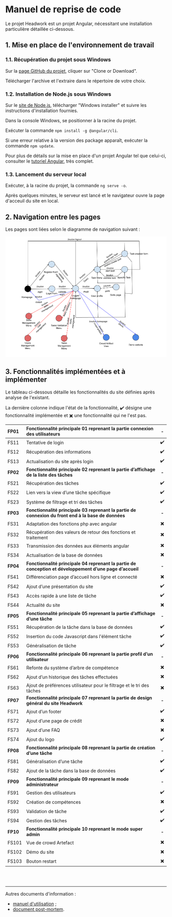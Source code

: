 # Manuel de reprise de code

Le projet Headwork est un projet Angular, nécessitant une installation particulière détaillée ci-dessous.

## 1. Mise en place de l'environnement de travail
### 1.1. Récupération du projet sous Windows
Sur la [page GitHub du projet](https://github.com/Rhohen/HD12), cliquer sur "Clone or Download".

Télécharger l'archive et l'extraire dans le répertoire de votre choix.

### 1.2. Installation de Node.js sous Windows
Sur le [site de Node.js](https://nodejs.org/en/download/), télécharger "Windows installer" et suivre les instructions d'installation fournies.

Dans la console Windows, se positionner à la racine du projet.

Exécuter la commande `npm install -g @angular/cli`.

Si une erreur relative à la version des package apparaît, exécuter la commande `npm update`.

Pour plus de détails sur la mise en place d'un projet Angular tel que celui-ci, consulter le [tutoriel Angular](https://angular.io/guide/quickstart), très complet.

### 1.3. Lancement du serveur local
Exécuter, à la racine du projet, la commande `ng serve -o`.

Après quelques minutes, le serveur est lancé et le navigateur ouvre la page d'acceuil du site en local.

## 2. Navigation entre les pages
Les pages sont liées selon le diagramme de navigation suivant :

![Schéma de navigation du site Headwork](img/Schema_navigation_site.png)

## 3. Fonctionnalités implémentées et à implémenter
Le tableau ci-dessous détaille les fonctionnalités du site définies après analyse de l'existant.

La dernière colonne indique l'état de la fonctionnalité, :heavy_check_mark: désigne une fonctionnalité implémentée et :heavy_multiplication_x: une fonctionnalité qui ne l'est pas.
<br>

| FP01 | Fonctionnalité principale 01 reprenant la partie connexion des utilisateurs | - |
| :--- | :--- | :---: |
| FS11 | Tentative de login | :heavy_check_mark: |
| FS12 | Récupération des informations | :heavy_check_mark: |
| FS13 | Actualisation du site après login | :heavy_check_mark: |
| **FP02** | **Fonctionnalité principale 02 reprenant la partie d’affichage de la liste des tâches** | **-** |
| FS21 | Récupération des tâches | :heavy_check_mark: |
| FS22 | Lien vers la view d’une tâche spécifique | :heavy_check_mark: |
| FS23 | Système de filtrage et tri des tâches | :heavy_check_mark: |
| **FP03** | **Fonctionnalité principale 03 reprenant la partie de connexion du front end à la base de données** | **-** |
| FS31 | Adaptation des fonctions php avec angular | :heavy_multiplication_x: |
| FS32 | Récupération des valeurs de retour des fonctions et traitement | :heavy_multiplication_x: |
| FS33 | Transmission des données aux éléments angular | :heavy_multiplication_x: |
| FS34 | Actualisation de la base de données | :heavy_multiplication_x: |
| **FP04** | **Fonctionnalité principale 04 reprenant la partie de conception et développement d’une page d’accueil** | **-** |
| FS41 | Différenciation page d’accueil hors ligne et connecté | :heavy_multiplication_x: |
| FS42 | Ajout d’une présentation du site | :heavy_check_mark: |
| FS43 | Accès rapide à une liste de tâche | :heavy_check_mark: |
| FS44 | Actualité du site | :heavy_multiplication_x: |
| **FP05** | **Fonctionnalité principale 05 reprenant la partie d’affichage d’une tâche** | **-** |
| FS51 | Récupération de la tâche dans la base de données | :heavy_check_mark: |
| FS52 | Insertion du code Javascript dans l'élément tâche | :heavy_check_mark: |
| FS53 | Généralisation de tâche | :heavy_check_mark: |
| **FP06** | **Fonctionnalité principale 06 reprenant la partie profil d’un utilisateur** | **-** |
| FS61 | Refonte du système d’arbre de compétence | :heavy_multiplication_x: |
| FS62 | Ajout d’un historique des tâches effectuées | :heavy_multiplication_x: |
| FS63 | Ajout de préférences utilisateur pour le filtrage et le tri des tâches | :heavy_multiplication_x: |
| **FP07** | **Fonctionnalité principale 07 reprenant la partie de design général du site Headwork** | **-** |
| FS71 | Ajout d’un footer | :heavy_check_mark: |
| FS72 | Ajout d’une page de crédit | :heavy_multiplication_x: |
| FS73 | Ajout d’une FAQ | :heavy_multiplication_x: |
| FS74 | Ajout du logo | :heavy_check_mark: |
| **FP08** | **Fonctionnalité principale 08 reprenant la partie de création d’une tâche** | **-** |
| FS81 | Généralisation d’une tâche | :heavy_check_mark: |
| FS82 | Ajout de la tâche dans la base de données | :heavy_check_mark: |
| **FP09** | **Fonctionnalité principale 09 reprenant le mode administrateur** | **-** |
| FS91 | Gestion des utilisateurs | :heavy_check_mark: |
| FS92 | Création de compétences | :heavy_multiplication_x: |
| FS93 | Validation de tâche | :heavy_check_mark: |
| FS94 | Gestion des tâches | :heavy_check_mark: |
| **FP10** | **Fonctionnalité principale 10 reprenant le mode super admin** | **-** |
| FS101 | Vue de crowd Artefact | :heavy_multiplication_x: |
| FS102 | Démo du site | :heavy_multiplication_x: |
| FS103 | Bouton restart | :heavy_multiplication_x: |

<br><br>

---

Autres documents d'information :  
- [manuel d'utilisation](https://github.com/Rhohen/HD12/blob/master/Headwork2/document_fr/utilisation.md) ;
- [document post-mortem](https://github.com/Rhohen/HD12/blob/master/Headwork2/document_fr/post_mortem.md).
